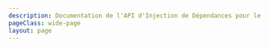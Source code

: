 ```yaml
---
description: Documentation de l'API d'Injection de Dépendances pour le module Core.
pageClass: wide-page
layout: page
---
```

<CodeDocumentation parentPackageId="src.ce.core.dependency_injection" show-all-classes show-all-functions />